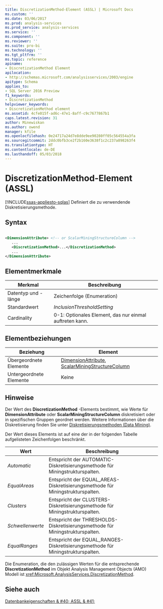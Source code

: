 ```yaml
---
title: DiscretizationMethod-Element (ASSL) | Microsoft Docs
ms.custom: ''
ms.date: 03/06/2017
ms.prod: analysis-services
ms.prod_service: analysis-services
ms.service: ''
ms.component: ''
ms.reviewer: ''
ms.suite: pro-bi
ms.technology: ''
ms.tgt_pltfrm: ''
ms.topic: reference
apiname:
- DiscretizationMethod Element
apilocation:
- http://schemas.microsoft.com/analysisservices/2003/engine
apitype: Schema
applies_to:
- SQL Server 2016 Preview
f1_keywords:
- DiscretizationMethod
helpviewer_keywords:
- DiscretizationMethod element
ms.assetid: 4cfe015f-ad6c-47e1-8aff-c9c7677867b1
caps.latest.revision: 31
author: Minewiskan
ms.author: owend
manager: kfile
ms.openlocfilehash: 0e24717a24d7e8dde9ee90280ff05c564554a3fa
ms.sourcegitcommit: 2ddc0bfb3ce2f2b160e3638f1c2c237a898263f4
ms.translationtype: HT
ms.contentlocale: de-DE
ms.lasthandoff: 05/03/2018
---
```

# <a name="discretizationmethod-element-assl"></a>DiscretizationMethod-Element (ASSL)
[!INCLUDE[ssas-appliesto-sqlas](../../../includes/ssas-appliesto-sqlas.md)]
  Definiert die zu verwendende Diskretisierungsmethode.  
  
## <a name="syntax"></a>Syntax  
  
```xml  
  
<DimensionAttribute> <!-- or ScalarMiningStructureColumn -->  
   ...  
   <DiscretizationMethod>...</DiscretizationMethod>  
   ...  
</DimensionAttribute>  
```  
  
## <a name="element-characteristics"></a>Elementmerkmale  
  
|Merkmal|Beschreibung|  
|--------------------|-----------------|  
|Datentyp und -länge|Zeichenfolge (Enumeration)|  
|Standardwert|*InclusionThresholdSetting*|  
|Cardinality|0-1: Optionales Element, das nur einmal auftreten kann.|  
  
## <a name="element-relationships"></a>Elementbeziehungen  
  
|Beziehung|Element|  
|------------------|-------------|  
|Übergeordnete Elemente|[DimensionAttribute](../../../analysis-services/scripting/data-type/dimensionattribute-data-type-assl.md), [ScalarMiningStructureColumn](../../../analysis-services/scripting/data-type/scalarminingstructurecolumn-data-type-assl.md)|  
|Untergeordnete Elemente|Keine|  
  
## <a name="remarks"></a>Hinweise  
 Der Wert des **DiscretizationMethod** -Elements bestimmt, wie Werte für **DimensionAttribute** oder **ScalarMiningStructureColumn** diskretisiert oder in spezifischen Gruppen geordnet werden. Weitere Informationen über die Diskretisierung finden Sie unter [Diskretisierungsmethoden &#40;Data Mining&#41;](../../../analysis-services/data-mining/discretization-methods-data-mining.md).  
  
 Der Wert dieses Elements ist auf eine der in der folgenden Tabelle aufgelisteten Zeichenfolgen beschränkt.  
  
|Wert|Beschreibung|  
|-----------|-----------------|  
|*Automatic*|Entspricht der AUTOMATIC-Diskretisierungsmethode für Miningstrukturspalten.|  
|*EqualAreas*|Entspricht der EQUAL_AREAS-Diskretisierungsmethode für Miningstrukturspalten.|  
|*Clusters*|Entspricht der CLUSTERS-Diskretisierungsmethode für Miningstrukturspalten.|  
|*Schwellenwerte*|Entspricht der THRESHOLDS-Diskretisierungsmethode für Miningstrukturspalten.|  
|*EqualRanges*|Entspricht der EQUAL_RANGES-Diskretisierungsmethode für Miningstrukturspalten.|  
  
 Die Enumeration, die den zulässigen Werten für die entsprechende **DiscretizationMethod** im Objekt Analysis Management Objects (AMO) Modell ist <xref:Microsoft.AnalysisServices.DiscretizationMethod>.  
  
## <a name="see-also"></a>Siehe auch  
 [Datenbankeigenschaften & #40; ASSL & #41;](../../../analysis-services/scripting/properties/properties-assl.md)  
  
  

